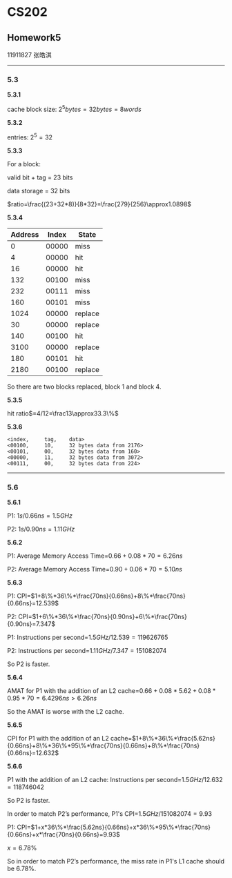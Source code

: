 # CS202

## Homework5

11911827 张皓淇

***

### 5.3

**5.3.1** 

cache block size: $2^5 bytes=32 bytes=8 words$

**5.3.2** 

entries: $2^5=32$

**5.3.3** 

For a block:

valid bit + tag = 23 bits

data storage = 32 bits

$ratio=\frac{(23+32*8)}{8*32}=\frac{279}{256}\approx1.0898$

**5.3.4** 

| Address | Index | State |
| ------- | ----- | ----- |
| 0       | 00000 | miss |
| 4       | 00000 | hit |
| 16      | 00000 | hit |
| 132     | 00100 | miss |
| 232     | 00111 | miss |
| 160     | 00101 | miss |
| 1024    | 00000 | replace |
| 30      | 00000 | replace |
| 140     | 00100 | hit |
|3100|00000|replace|
|180|00101|hit|
|2180|00100|replace|

So there are two blocks replaced, block 1 and block 4.

**5.3.5**

hit ratio$=4/12=\frac13\approx33.3\%$

**5.3.6**

```
<index,		tag,	data>
<00100,		10,		32 bytes data from 2176>
<00101,		00,		32 bytes data from 160>
<00000,		11,		32 bytes data from 3072>
<00111,		00,		32 bytes data from 224>
```



***

### 5.6

**5.6.1**

P1: $1s/0.66ns=1.5GHz$

P2: $1s/0.90ns=1.11GHz$

**5.6.2**

P1: Average Memory Access Time=$0.66+0.08*70=6.26ns$

P2: Average Memory Access Time=$0.90+0.06*70=5.10ns$

**5.6.3**

P1: CPI=$1+8\%*36\%*\frac{70ns}{0.66ns}+8\%*\frac{70ns}{0.66ns}=12.539$

P2: CPI=$1+6\%*36\%*\frac{70ns}{0.90ns}+6\%*\frac{70ns}{0.90ns}=7.347$

P1: Instructions per second=$1.5GHz/12.539=119626765$

P2: Instructions per second=$1.11GHz/7.347=151082074$

So P2 is faster.

**5.6.4**

AMAT for P1 with the addition of an L2 cache=$0.66+0.08*5.62+0.08*0.95*70=6.4296ns>6.26ns$

So the AMAT is worse with the L2 cache.

**5.6.5**

CPI for P1 with the addition of an L2 cache=$1+8\%*36\%*\frac{5.62ns}{0.66ns}+8\%*36\%*95\%*\frac{70ns}{0.66ns}+8\%*\frac{70ns}{0.66ns}=12.632$

**5.6.6**

P1 with the addition of an L2 cache: Instructions per second=$1.5GHz/12.632=118746042$

So P2 is faster.

In order to match P2’s performance, P1's CPI=$1.5GHz/151082074=9.93$

P1: CPI=$1+x*36\%*\frac{5.62ns}{0.66ns}+x*36\%*95\%*\frac{70ns}{0.66ns}+x*\frac{70ns}{0.66ns}=9.93$

$x=6.78\%$

So in order to match P2’s performance, the miss rate in P1's L1 cache should be 6.78%.



